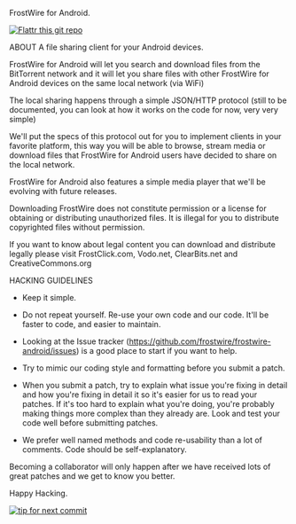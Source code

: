 FrostWire for Android.

[![Flattr this git repo](http://api.flattr.com/button/flattr-badge-large.png)](https://flattr.com/submit/auto?user_id=frostwire&url=https://github.com/frostwire/frostwire-android&title=frostwire-android&language=&tags=github&category=software)

ABOUT
A file sharing client for your Android devices.

FrostWire for Android will let you search and download files from the BitTorrent network and it will let you share files with other FrostWire for Android devices on the same local network (via WiFi)

The local sharing happens through a simple JSON/HTTP protocol (still to be documented, you can look at how it works on the code for now, very very simple)

We'll put the specs of this protocol out for you to implement clients in your favorite platform, this way you will be able to browse, stream media or download files that FrostWire for Android users have decided to share on the local network.

FrostWire for Android also features a simple media player that we'll be evolving with future releases.

Downloading FrostWire does not constitute permission or a license for obtaining or distributing unauthorized files. It is illegal for you to distribute copyrighted files without permission.

If you want to know about legal content you can download and distribute legally please visit FrostClick.com, Vodo.net, ClearBits.net and CreativeCommons.org

HACKING GUIDELINES

- Keep it simple.

- Do not repeat yourself. Re-use your own code and our code. It'll be faster to code, and easier to maintain.

- Looking at the Issue tracker (https://github.com/frostwire/frostwire-android/issues) is a good place to start if you want to help.

- Try to mimic our coding style and formatting before you submit a patch.

- When you submit a patch, try to explain what issue you're fixing in detail and how you're fixing in detail it so it's easier for us to read your patches.
  If it's too hard to explain what you're doing, you're probably making things more complex than they already are.
  Look and test your code well before submitting patches.

- We prefer well named methods and code re-usability than a lot of comments. Code should be self-explanatory.

Becoming a collaborator will only happen after we have received lots of great patches and we get to know you better.

Happy Hacking.

[![tip for next commit](http://tip4commit.com/projects/200.svg)](http://tip4commit.com/projects/200)